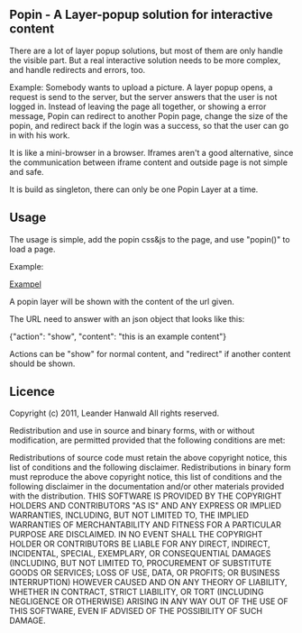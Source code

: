 Popin - A Layer-popup solution for interactive content
------------------------------------------------------

There are a lot of layer popup solutions, but most of them are only handle
the visible part. But a real interactive solution needs to be more complex,
and handle redirects and errors, too.

Example:
Somebody wants to upload a picture. A layer popup opens, a request is send to
the server, but the server answers that the user is not logged in.
Instead of leaving the page all together, or showing a error message, Popin can
redirect to another Popin page, change the size of the popin, and redirect back
if the login was a success, so that the user can go in with his work.

It is like a mini-browser in a browser. Iframes aren't a good alternative, since
the communication between iframe content and outside page is not simple and
safe.

It is build as singleton, there can only be one Popin Layer at a time.

Usage
-----

The usage is simple, add the popin css&js to the page, and use "popin()" to
load a page.

Example:

<a href="Javascript: popin('/my/url)">Exampel</a>

A popin layer will be shown with the content of the url given.

The URL need to answer with an json object that looks like this:

{"action": "show", "content": "this is an example content"}

Actions can be "show" for normal content, and "redirect" if another content
should be shown.


Licence
-------

Copyright (c) 2011, Leander Hanwald
All rights reserved.

Redistribution and use in source and binary forms, with or without modification, are permitted provided that the following conditions are met:

Redistributions of source code must retain the above copyright notice, this list of conditions and the following disclaimer.
Redistributions in binary form must reproduce the above copyright notice, this list of conditions and the following disclaimer in the documentation and/or other materials provided with the distribution.
THIS SOFTWARE IS PROVIDED BY THE COPYRIGHT HOLDERS AND CONTRIBUTORS "AS IS" AND ANY EXPRESS OR IMPLIED WARRANTIES, INCLUDING, BUT NOT LIMITED TO, THE IMPLIED WARRANTIES OF MERCHANTABILITY AND FITNESS FOR A PARTICULAR PURPOSE ARE DISCLAIMED. IN NO EVENT SHALL THE COPYRIGHT HOLDER OR CONTRIBUTORS BE LIABLE FOR ANY DIRECT, INDIRECT, INCIDENTAL, SPECIAL, EXEMPLARY, OR CONSEQUENTIAL DAMAGES (INCLUDING, BUT NOT LIMITED TO, PROCUREMENT OF SUBSTITUTE GOODS OR SERVICES; LOSS OF USE, DATA, OR PROFITS; OR BUSINESS INTERRUPTION) HOWEVER CAUSED AND ON ANY THEORY OF LIABILITY, WHETHER IN CONTRACT, STRICT LIABILITY, OR TORT (INCLUDING NEGLIGENCE OR OTHERWISE) ARISING IN ANY WAY OUT OF THE USE OF THIS SOFTWARE, EVEN IF ADVISED OF THE POSSIBILITY OF SUCH DAMAGE.